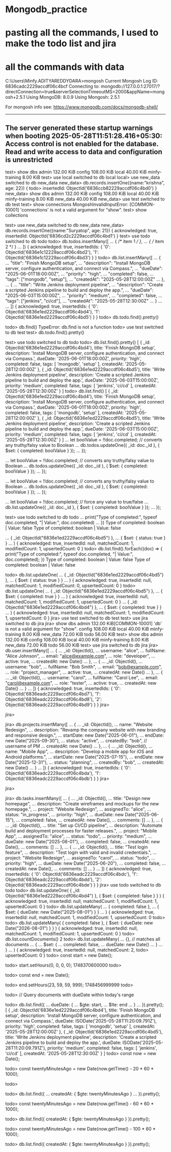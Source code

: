 # Mongodb_practice

# pasting all the commands, I used to make the todo list and jira


# all the commands with data



C:\Users\Minfy.ADITYAREDDYDARA>mongosh
Current Mongosh Log ID: 6836cadc2229accdf06c4bcf
Connecting to:          mongodb://127.0.0.1:27017/?directConnection=true&serverSelectionTimeoutMS=2000&appName=mongosh+2.5.1
Using MongoDB:          8.0.9
Using Mongosh:          2.5.1

For mongosh info see: https://www.mongodb.com/docs/mongodb-shell/

------
   The server generated these startup warnings when booting
   2025-05-28T11:51:28.416+05:30: Access control is not enabled for the database. Read and write access to data and configuration is unrestricted
------

test> show dbs
admin           132.00 KiB
config          108.00 KiB
local            40.00 KiB
minfy-training    8.00 KiB
test> use local
switched to db local
local> use new_data
switched to db new_data
new_data> db.records.insertOne({name:"krishna", age: 22})
{
todo>
  insertedId: ObjectId('6836ccb82229accdf06c4bd0')
}
new_data> show dbs
admin           132.00 KiB
config          108.00 KiB
local            40.00 KiB
minfy-training    8.00 KiB
new_data         40.00 KiB
new_data> use test
switched to db test
test> show connections
MongoshInvalidInputError: [COMMON-10001] 'connections' is not a valid argument for "show".
test> show collections

test> use new_data
switched to db new_data
new_data> db.records.insertOne({name:"Suryatop", age: 21})
{
  acknowledged: true,
  insertedId: ObjectId('6836cd2c2229accdf06c4bd1')
}
test> use todo
switched to db todo
todo> db.todos.insertMany([
...   { /* item 1 */ },
...   { /* item 2 */ }
... ])
{
  acknowledged: true,
  insertedIds: {
    '0': ObjectId('6836e1c12229accdf06c4bd2'),
    '1': ObjectId('6836e1c12229accdf06c4bd3')
  }
}
todo> db.list.insertMany([
...   {
...     "title": "Finish MongoDB setup",
...     "description": "Install MongoDB server, configure authentication, and connect via Compass.",
...     "dueDate": "2025-06-01T18:00:00Z",
...     "priority": "high",
...     "completed": false,
...     "tags": ["mongodb", "setup"],
...     "createdAt": "2025-05-28T12:00:00Z"
...   },
...   {
...     "title": "Write Jenkins deployment pipeline",
...     "description": "Create a scripted Jenkins pipeline to build and deploy the app.",
...     "dueDate": "2025-06-03T15:00:00Z",
...     "priority": "medium",
...     "completed": false,
...     "tags": ["jenkins", "ci/cd"],
...     "createdAt": "2025-05-28T12:30:00Z"
...   }
...
... ])
{
  acknowledged: true,
  insertedIds: {
    '0': ObjectId('6836e1ed2229accdf06c4bd4'),
    '1': ObjectId('6836e1ed2229accdf06c4bd5')
  }
}
todo> db.todo.find().pretty()

todo> db.find()
TypeError: db.find is not a function
todo> use test
switched to db test
test> db.todo.find().pretty()

test> use todo
switched to db todo
todo> db.list.find().pretty()
[
  {
    _id: ObjectId('6836e1ed2229accdf06c4bd4'),
    title: 'Finish MongoDB setup',
    description: 'Install MongoDB server, configure authentication, and connect via Compass.',
    dueDate: '2025-06-01T18:00:00Z',
    priority: 'high',
    completed: false,
    tags: [ 'mongodb', 'setup' ],
    createdAt: '2025-05-28T12:00:00Z'
  },
  {
    _id: ObjectId('6836e1ed2229accdf06c4bd5'),
    title: 'Write Jenkins deployment pipeline',
    description: 'Create a scripted Jenkins pipeline to build and deploy the app.',
    dueDate: '2025-06-03T15:00:00Z',
    priority: 'medium',
    completed: false,
    tags: [ 'jenkins', 'ci/cd' ],
    createdAt: '2025-05-28T12:30:00Z'
  }
]
todo> db.list.find()
[
  {
    _id: ObjectId('6836e1ed2229accdf06c4bd4'),
    title: 'Finish MongoDB setup',
    description: 'Install MongoDB server, configure authentication, and connect via Compass.',
    dueDate: '2025-06-01T18:00:00Z',
    priority: 'high',
    completed: false,
    tags: [ 'mongodb', 'setup' ],
    createdAt: '2025-05-28T12:00:00Z'
  },
  {
    _id: ObjectId('6836e1ed2229accdf06c4bd5'),
    title: 'Write Jenkins deployment pipeline',
    description: 'Create a scripted Jenkins pipeline to build and deploy the app.',
    dueDate: '2025-06-03T15:00:00Z',
    priority: 'medium',
    completed: false,
    tags: [ 'jenkins', 'ci/cd' ],
    createdAt: '2025-05-28T12:30:00Z'
  }
]
...     let boolValue = !!doc.completed; // converts any truthy/falsy value to Boolean
...     db.todos.updateOne({ _id: doc._id }, { $set: { completed: boolValue } });
... });

...     let boolValue = !!doc.completed; // converts any truthy/falsy value to Boolean
...     db.todos.updateOne({ _id: doc._id }, { $set: { completed: boolValue } });
... });

...     let boolValue = !!doc.completed; // converts any truthy/falsy value to Boolean
...     db.todos.updateOne({ _id: doc._id }, { $set: { completed: boolValue } });
... });

...     let boolValue = !!doc.completed; // force any value to true/false
...     db.list.updateOne({ _id: doc._id }, { $set: { completed: boolValue } });
... });

test> use todo
switched to db todo
...     print("Type of completed:", typeof doc.completed, "| Value:", doc.completed)
... })
Type of completed: boolean | Value: false
Type of completed: boolean | Value: false

...   { _id: ObjectId("6836e1ed2229accdf06c4bd5") },
...   { $set: { status: true } }
... )
{
  acknowledged: true,
  insertedId: null,
  matchedCount: 1,
  modifiedCount: 1,
  upsertedCount: 0
}
todo> db.list.find().forEach((doc) => { print("Type of completed:", typeof doc.completed, "| Value:", doc.completed); })
Type of completed: boolean | Value: false
Type of completed: boolean | Value: false

todo> db.list.updateOne(
...   { _id: ObjectId("6836e1ed2229accdf06c4bd5") },
...   { $set: { status: true } }
... )
{
  acknowledged: true,
  insertedId: null,
  matchedCount: 1,
  modifiedCount: 0,
  upsertedCount: 0
}
todo> db.list.updateOne(
...   { _id: ObjectId("6836e1ed2229accdf06c4bd5") },
...   { $set: { completed: true } }
... )
{
  acknowledged: true,
  insertedId: null,
  matchedCount: 1,
  modifiedCount: 1,
  upsertedCount: 0
}
...   { _id: ObjectId("6836e1ed2229accdf06c4bd4") },
...   { $set: { completed: true } }
... )
{
  acknowledged: true,
  insertedId: null,
  matchedCount: 1,
  modifiedCount: 1,
  upsertedCount: 0
}
jira> use test
switched to db test
test> use jira
switched to db jira
jira> show dbs
admin           132.00 KiB[COMMON-10001] 'db' is not a valid argument for "show".
config          108.00 KiB
local            40.00 KiB
minfy-training    8.00 KiB
new_data         72.00 KiB
todo             56.00 KiB
test> show dbs
admin           132.00 KiB
config          108.00 KiB
local            40.00 KiB
minfy-training    8.00 KiB
new_data         72.00 KiB
todo             56.00 KiB
test> use jira
switched to db jira
jira> db.user.insertMany([
...   {
...     _id: ObjectId(),
...     username: "alice",
...     fullName: "Alice Johnson",
...     email: "alice@example.com",
...     role: "developer",
...     active: true,
...     createdAt: new Date()
...   },
...   {
...     _id: ObjectId(),
...     username: "bob",
...     fullName: "Bob Smith",
...     email: "bob@example.com",
...     role: "project_manager",
...     active: true,
...     createdAt: new Date()
...   },
...   {
...     _id: ObjectId(),
...     username: "carol",
...     fullName: "Carol Lee",
...     email: "carol@example.com",
...     role: "tester",
...     active: true,
...     createdAt: new Date()
...   }
... ])
{
  acknowledged: true,
  insertedIds: {
    '0': ObjectId('6836eadc2229accdf06c4bd7'),
    '1': ObjectId('6836eadc2229accdf06c4bd8'),
    '2': ObjectId('6836eadc2229accdf06c4bd9')
  }
}
jira>

jira>

jira> db.projects.insertMany([
...   {
...     _id: ObjectId(),
...     name: "Website Redesign",
...     description: "Revamp the company website with new branding and responsive design.",
...     startDate: new Date("2025-06-01"),
...     endDate: new Date("2025-09-30"),
...     status: "active",
...     createdBy: "bob",  // username of PM
...     createdAt: new Date()
...   },
...   {
...     _id: ObjectId(),
...     name: "Mobile App",
...     description: "Develop a mobile app for iOS and Android platforms.",
...     startDate: new Date("2025-07-15"),
...     endDate: new Date("2025-12-31"),
...     status: "planning",
...     createdBy: "bob",
...     createdAt: new Date()
...   }
... ])
{
  acknowledged: true,
  insertedIds: {
    '0': ObjectId('6836eadc2229accdf06c4bda'),
    '1': ObjectId('6836eadc2229accdf06c4bdb')
  }
}
jira>

jira>

jira> db.tasks.insertMany([
...   {
...     _id: ObjectId(),
...     title: "Design new homepage",
...     description: "Create wireframes and mockups for the new homepage.",
...     project: "Website Redesign",
...     assignedTo: "alice",
...     status: "in_progress",
...     priority: "high",
...     dueDate: new Date("2025-06-15"),
...     completed: false,
...     createdAt: new Date(),
...     comments: []
...   },
...   {
...     _id: ObjectId(),
...     title: "Set up CI/CD pipeline",
...     description: "Automate build and deployment processes for faster releases.",
...     project: "Mobile App",
...     assignedTo: "alice",
...     status: "todo",
...     priority: "medium",
...     dueDate: new Date("2025-08-01"),
...     completed: false,
...     createdAt: new Date(),
...     comments: []
...   },
...   {
...     _id: ObjectId(),
...     title: "Test login feature",
...     description: "Test login with valid and invalid credentials.",
...     project: "Website Redesign",
...     assignedTo: "carol",
...     status: "todo",
...     priority: "high",
...     dueDate: new Date("2025-06-20"),
...     completed: false,
...     createdAt: new Date(),
...     comments: []
...   }
... ])
{
  acknowledged: true,
  insertedIds: {
    '0': ObjectId('6836eadc2229accdf06c4bdc'),
    '1': ObjectId('6836eadc2229accdf06c4bdd'),
    '2': ObjectId('6836eadc2229accdf06c4bde')
  }
}
jira> use todo
switched to db todo
todo> db.list.updateOne( { _id: ObjectId("6836e1ed2229accdf06c4bd4") }, { $set: { completed: false } } )
{
  acknowledged: true,
  insertedId: null,
  matchedCount: 1,
  modifiedCount: 1,
  upsertedCount: 0
}
todo> db.list.updateMany(
...   { completed: false },
...   { $set: { dueDate: new Date("2025-08-01") } }
... )
{
  acknowledged: true,
  insertedId: null,
  matchedCount: 1,
  modifiedCount: 1,
  upsertedCount: 0
todo>
todo> db.list.updateMany( { completed: false }, { $set: { dueDate: new Date("2026-08-01") } } )
{
  acknowledged: true,
  insertedId: null,
  matchedCount: 1,
  modifiedCount: 1,
  upsertedCount: 0
}
todo> db.list.countDocuments()
2
todo> db.list.updateMany(
...   {}, // matches all documents
...   {
...     $set: {
...       completed: false,
...       dueDate: new Date()
...     }
...   }
... )
{
  acknowledged: true,
  insertedId: null,
  matchedCount: 2,
todo>
  upsertedCount: 0
}
todo> const start = new Date();

todo> start.setHours(0, 0, 0, 0);
1748370600000
todo>

todo> const end = new Date();

todo> end.setHours(23, 59, 59, 999);
1748456999999
todo>

todo> // Query documents with dueDate within today's range

todo> db.list.find({
...   dueDate: {
...     $gte: start,
...     $lte: end
...   }
... }).pretty();
[
  {
    _id: ObjectId('6836e1ed2229accdf06c4bd4'),
    title: 'Finish MongoDB setup',
    description: 'Install MongoDB server, configure authentication, and connect via Compass.',
    dueDate: ISODate('2025-05-28T11:20:09.791Z'),
    priority: 'high',
    completed: false,
    tags: [ 'mongodb', 'setup' ],
    createdAt: '2025-05-28T12:00:00Z'
  },
  {
    _id: ObjectId('6836e1ed2229accdf06c4bd5'),
    title: 'Write Jenkins deployment pipeline',
    description: 'Create a scripted Jenkins pipeline to build and deploy the app.',
    dueDate: ISODate('2025-05-28T11:20:09.791Z'),
    priority: 'medium',
    completed: false,
    tags: [ 'jenkins', 'ci/cd' ],
    createdAt: '2025-05-28T12:30:00Z'
  }
]
todo> const now = new Date();

todo> const twentyMinutesAgo = new Date(now.getTime() - 20 * 60 * 1000);

todo>

todo> db.list.find({
...   createdAt: { $gte: twentyMinutesAgo }
... }).pretty();

todo> const twentyMinutesAgo = new Date(now.getTime() - 60 * 60 * 1000);

todo> db.list.find({ createdAt: { $gte: twentyMinutesAgo } }).pretty();

todo> const twentyMinutesAgo = new Date(now.getTime() - 100 * 60 * 1000);

todo> db.list.find({ createdAt: { $gte: twentyMinutesAgo } }).pretty();





